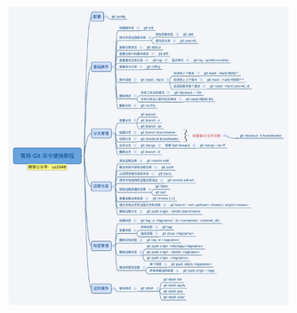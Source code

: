 ![title](https://raw.githubusercontent.com/liujinxi931204/image/master/gitnote/2020/12/11/1607667705864-1607667705869.png)  











